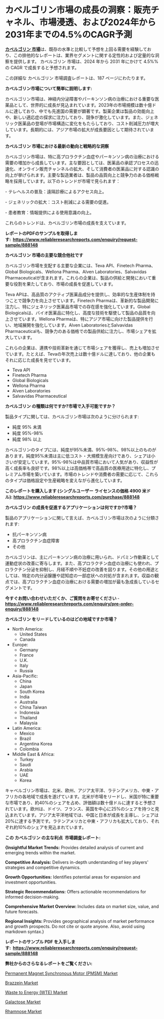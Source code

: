 <p><h1>カベルゴリン市場の成長の洞察：販売チャネル、市場浸透、および2024年から2031年までの4.5%のCAGR予測</h1></p><p data-sourcepos="1:1-1:157"><strong><a href="https://www.reliableresearchreports.com/cabergoline-r888148?utm_campaign=110&utm_medium=36&utm_source=Github&utm_content=ia&utm_term=11122024&utm_id=cabergoline">カベルゴリン 市場</a></strong>は、既存の水準と比較して予想を上回る需要を経験しており、この排他的なレポートは、業界セグメントに関する定性的および定量的な洞察を提供します。 カベルゴリン 市場は、2024 年から 2031 年にかけて 4.5%% の CAGR で成長すると予想されます。</p>
<p data-sourcepos="3:1-3:50">この詳細な カベルゴリン 市場調査レポートは、187 ページにわたります。</p>
<p><strong>カベルゴリン市場について簡単に説明します:</strong></p>
<p><p>カベルゴリン市場は、神経内分泌障害やパーキンソン病の治療における重要な医薬品として、世界的に成長が見込まれています。2023年の市場規模は数十億ドルに達しており、中でも先進国の需要が顕著です。製薬企業は製品の効能向上や、新しい適応症の探求に注力しており、競争が激化しています。また、ジェネリック医薬品の登場が市場構造に変化をもたらしており、コスト削減圧力が増大しています。長期的には、アジア市場の拡大が成長要因として期待されています。</p></p>
<p><strong>カベルゴリン 市場における最新の動向と戦略的な洞察</strong></p>
<p><p>カベルゴリン市場は、特に高プロラクチン血症やパーキンソン病の治療における需要の増加から成長しています。主な要因としては、医薬品の承認プロセスの迅速化、オンライン販売チャンネルの拡大、そして消費者の医薬品に対する認識の向上が挙げられます。主要な製造業者は、製品の品質向上と競争力のある価格戦略を採用しています。以下のトレンドが市場で見られます：</p><p>- テレヘルスの普及：遠隔診療によるアクセス向上。</p><p>- ジェネリックの拡大：コスト削減による需要の促進。</p><p>- 患者教育：情報提供による使用意識の向上。</p><p>これらのトレンドは、カベルゴリン市場の成長を支えています。</p></p>
<p><strong>レポートのPDFのサンプルを取得します</strong><strong>:&nbsp;&nbsp;<a href="https://www.reliableresearchreports.com/enquiry/request-sample/888148?utm_campaign=110&utm_medium=36&utm_source=Github&utm_content=ia&utm_term=11122024&utm_id=cabergoline">https://www.reliableresearchreports.com/enquiry/request-sample/888148</a></strong></p>
<p><strong>カベルゴリン 市場の主要な競合他社です</strong></p>
<p><p>カベルゴリン市場を支配する主要な企業には、Teva API、Finetech Pharma、Global Biologicals、Wellona Pharma、Alven Laboratories、Salvavidas Pharmaceuticalが含まれます。これらの企業は、製品の供給と開発において重要な役割を果たしており、市場の成長を促進しています。</p><p>Teva APIは、高品質のアクティブ医薬品成分を提供し、効率的な生産体制を持つことで競争力を向上させています。Finetech Pharmaは、革新的な製品開発に注力し、特にジェネリック医薬品市場での存在感を強化しています。Global Biologicalsは、バイオ医薬品に特化し、高度な技術を駆使して製品の品質を向上させています。Wellona Pharmaは、特にアジア市場に向けた製品提供を行い、地域展開を強化しています。Alven LaboratoriesとSalvavidas Pharmaceuticalも、競争力のある価格での製品供給に注力し、市場シェアを拡大しています。</p><p>これらの企業は、連携や技術革新を通じて市場シェアを獲得し、売上も増加させています。たとえば、Tevaの年次売上は数十億ドルに達しており、他の企業もそれに応じた成長を見せています。</p></p>
<p><ul><li>Teva API</li><li>Finetech Pharma</li><li>Global Biologicals</li><li>Wellona Pharma</li><li>Alven Laboratories</li><li>Salvavidas Pharmaceutical</li></ul></p>
<p><strong>カベルゴリン の種類は何ですか?市場で入手可能ですか？</strong></p>
<p>製品タイプに関しては、カベルゴリン市場は次のように分けられます:</p>
<p><ul><li>純度 95% 未満</li><li>純度 95%-98%</li><li>純度 98% 以上</li></ul></p>
<p><p>カベルゴリンのタイプには、純度が95%未満、95%-98%、98%以上のものがあります。純度95%未満は主に低コスト・大規模生産向けであり、シェアは小さいが安定しています。95%-98%は中品質市場において人気があり、収益性が高く成長率も良好です。98%以上は高価格帯で高品質の医療用途に特化し、プレミアム市場を築いています。市場のトレンドや消費者の需要に応じて、これらのタイプは価格設定や生産戦略を変えながら進化しています。</p></p>
<p><strong>このレポートを購入します (シングルユーザー ライセンスの価格 4900 米ドル):&nbsp;<a href="https://www.reliableresearchreports.com/purchase/888148?utm_campaign=110&utm_medium=36&utm_source=Github&utm_content=ia&utm_term=11122024&utm_id=cabergoline">https://www.reliableresearchreports.com/purchase/888148</a></strong></p>
<p><strong>カベルゴリン の成長を促進するアプリケーションは何ですか?市場？</strong></p>
<p>製品のアプリケーションに関して言えば、カベルゴリン市場は次のように分類されます:</p>
<p><ul><li>抗パーキンソン病</li><li>高プロラクチン血症障害</li><li>その他</li></ul></p>
<p><p>カベルゴリンは、主にパーキンソン病の治療に用いられ、ドパミン作動薬として運動症状の改善に寄与します。また、高プロラクチン血症の治療にも使われ、プロラクチン分泌を抑制し、月経不順や不妊症の改善を図ります。その他の用途としては、特定の内分泌腺腫や認知症の一部症状への対処が含まれます。収益の観点では、高プロラクチン血症の治療における需要の増加が最も急成長しているセグメントです。</p></p>
<p><strong>今すぐお問い合わせいただくか、ご質問をお寄せください</strong><strong>&nbsp;</strong>-<strong><a href="https://www.reliableresearchreports.com/enquiry/pre-order-enquiry/888148?utm_campaign=110&utm_medium=36&utm_source=Github&utm_content=ia&utm_term=11122024&utm_id=cabergoline">https://www.reliableresearchreports.com/enquiry/pre-order-enquiry/888148</a></strong></p>
<p><strong>カベルゴリン をリードしているのはどの地域ですか市場？</strong></p>
<p><ul>
    <li>
        North America:
        <ul>
            <li>United States</li>
            <li>Canada</li>
        </ul>
    </li>
    <li>
        Europe:
        <ul>
            <li>Germany</li>
            <li>France</li>
            <li>U.K.</li>
            <li>Italy</li>
            <li>Russia</li>
        </ul>
    </li>
    <li>
        Asia-Pacific:
        <ul>
            <li>China</li>
            <li>Japan</li>
            <li>South Korea</li>
            <li>India</li>
            <li>Australia</li>
            <li>China Taiwan</li>
            <li>Indonesia</li>
            <li>Thailand</li>
            <li>Malaysia</li>
        </ul>
    </li>
    <li>
        Latin America:
        <ul>
            <li>Mexico</li>
            <li>Brazil</li>
            <li>Argentina Korea</li>
            <li>Colombia</li>
        </ul>
    </li>
    <li>
        Middle East & Africa:
        <ul>
            <li>Turkey</li>
            <li>Saudi</li>
            <li>Arabia</li>
            <li>UAE</li>
            <li>Korea</li>
        </ul>
    </li>
    </ul></p>
<p><p>キャベルゴリン市場は、北米、欧州、アジア太平洋、ラテンアメリカ、中東・アフリカの各地域で成長を遂げています。北米が市場をリードし、米国が特に重要な市場であり、約40%のシェアを占め、評価額は数十億ドルに達すると予想されています。欧州は、ドイツ、フランス、英国を中心に25%のシェアを持つと見込まれています。アジア太平洋地域では、中国と日本が成長を主導し、シェアは20%に達する予測です。ラテンアメリカと中東・アフリカも拡大しており、それぞれ約10%のシェアを見込まれています。</p></p>
<p><strong>この カベルゴリン の主な利点&nbsp; 市場調査レポート:</strong></p>
<p><strong>{Insightful Market Trends:</strong> Provides detailed analysis of current and emerging trends within the market.</p>
<p><strong>Competitive Analysis:</strong> Delivers in-depth understanding of key players' strategies and competitive dynamics.</p>
<p><strong>Growth Opportunities:</strong> Identifies potential areas for expansion and investment opportunities.</p>
<p><strong>Strategic Recommendations:</strong> Offers actionable recommendations for informed decision-making.</p>
<p><strong>Comprehensive Market Overview: </strong>Includes data on market size, value, and future forecasts.</p>
<p><strong>Regional Insights: </strong>Provides geographical analysis of market performance and growth prospects. Do not cite or quote anyone. Also, avoid using markdown syntax.}</p>
<p><strong>レポートのサンプル PDF を入手します:&nbsp;</strong><strong>&nbsp;<a href="https://www.reliableresearchreports.com/enquiry/request-sample/888148?utm_campaign=110&utm_medium=36&utm_source=Github&utm_content=ia&utm_term=11122024&utm_id=cabergoline">https://www.reliableresearchreports.com/enquiry/request-sample/888148</a></strong></p>
<p></p>
<p><strong>弊社からのさらなるレポートをご覧ください:</strong></p>
<p><p><a href="https://github.com/gulaimolin/Market-Research-Report-List-6/blob/main/permanent-magnet-synchronous-motor-pmsm-market.md?utm_campaign=110&utm_medium=36&utm_source=Github&utm_content=ia&utm_term=11122024&utm_id=cabergoline">Permanent Magnet Synchronous Motor (PMSM) Market</a></p><p><a href="https://www.linkedin.com/pulse/projected-revenue-growth-brazzein-market-69-cagr-2024-mvdje?utm_campaign=110&utm_medium=36&utm_source=Github&utm_content=ia&utm_term=11122024&utm_id=cabergoline">Brazzein Market</a></p><p><a href="https://github.com/mauripalmi/Market-Research-Report-List-5/blob/main/waste-to-energy-wte-market.md?utm_campaign=110&utm_medium=36&utm_source=Github&utm_content=ia&utm_term=11122024&utm_id=cabergoline">Waste to Energy (WTE) Market</a></p><p><a href="https://www.linkedin.com/pulse/current-valuation-of123-cagr-report-provides-thorough-ozpre?utm_campaign=110&utm_medium=36&utm_source=Github&utm_content=ia&utm_term=11122024&utm_id=cabergoline">Galactose Market</a></p><p><a href="https://www.linkedin.com/pulse/rhamnose-market-outlook-complete-industry-analysis-2024-i3rbe?utm_campaign=110&utm_medium=36&utm_source=Github&utm_content=ia&utm_term=11122024&utm_id=cabergoline">Rhamnose Market</a></p></p>